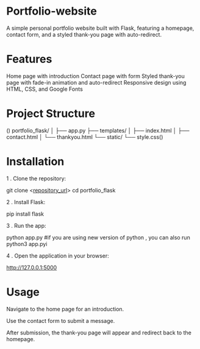 # Portfolio-website
A simple personal portfolio website built with Flask, featuring a homepage, contact form, and a styled thank-you page with auto-redirect.

# Features
Home page with introduction
Contact page with form
Styled thank-you page with fade-in animation and auto-redirect
Responsive design using HTML, CSS, and Google Fonts
# Project Structure
()
portfolio_flask/
│
├── app.py
├── templates/
│   ├── index.html
│   ├── contact.html
│   └── thankyou.html
└── static/
    └── style.css()
# Installation
1 . Clone the repository:

git clone <[repository_url](https://github.com/Madhumad36/portofolio_flask_website)>
cd portfolio_flask


2 . Install Flask:

pip install flask


3 . Run the app:

python app.py
#if you are using new version of python , you can also run
python3 app.pyi 


4 . Open the application in your browser:

http://127.0.0.1:5000


# Usage
Navigate to the home page for an introduction.


Use the contact form to submit a message.


After submission, the thank-you page will appear and redirect back to the homepage.
